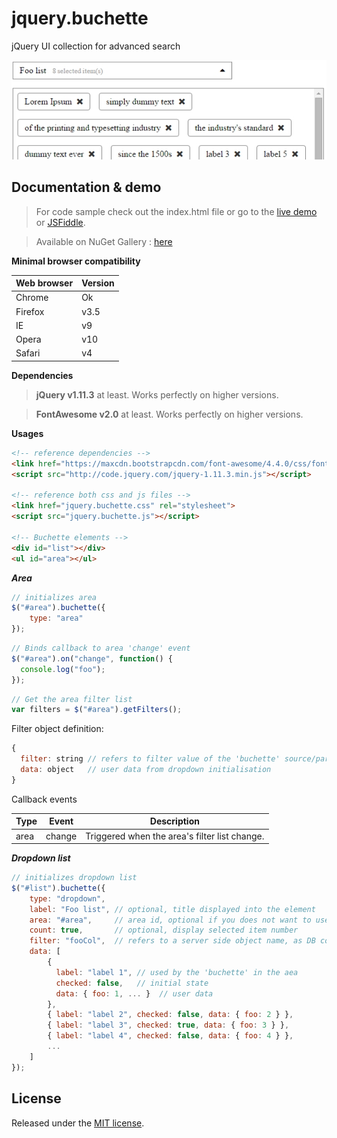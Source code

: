 # jquery.buchette

jQuery UI collection for advanced search

![](https://github.com/ApiO/jquery.buchette/blob/master/images/jquery.buchette.jpg?raw=true)

## Documentation & demo

> For code sample check out the index.html file or go to the [live demo](http://acuisinier.com/demo/jquery.buchette) or [JSFiddle](http://jsfiddle.net/5k7brh7q/4/).

> Available on NuGet Gallery : [here](https://www.nuget.org/packages/jquery.buchette)

**Minimal browser compatibility**

Web browser|Version 
---|---
Chrome|Ok
Firefox|v3.5
IE|v9
Opera|v10
Safari|v4
  
**Dependencies**

> **jQuery v1.11.3** at least. Works perfectly on higher versions.
  
> **FontAwesome v2.0** at least. Works perfectly on higher versions.

**Usages**

```html
<!-- reference dependencies -->
<link href="https://maxcdn.bootstrapcdn.com/font-awesome/4.4.0/css/font-awesome.min.css" rel="stylesheet" >
<script src="http://code.jquery.com/jquery-1.11.3.min.js"></script>

<!-- reference both css and js files -->
<link href="jquery.buchette.css" rel="stylesheet">
<script src="jquery.buchette.js"></script>

<!-- Buchette elements -->
<div id="list"></div>
<ul id="area"></ul>
```
 
***Area***

```javascript
// initializes area
$("#area").buchette({
    type: "area"
});

```

```javascript
// Binds callback to area 'change' event
$("#area").on("change", function() {
  console.log("foo");
});
```

```javascript
// Get the area filter list
var filters = $("#area").getFilters();
```

Filter object definition:

```javascript
{
  filter: string // refers to filter value of the 'buchette' source/parent 
  data: object   // user data from dropdown initialisation
}
```


Callback events

Type | Event | Description
---|---|---
area|change|Triggered when the area's filter list change.


***Dropdown list***
 
```javascript
// initializes dropdown list
$("#list").buchette({
    type: "dropdown",
    label: "Foo list", // optional, title displayed into the element
    area: "#area",     // area id, optional if you does not want to use area binding behaviors
    count: true,       // optional, display selected item number
    filter: "fooCol",  // refers to a server side object name, as DB column/table or anything else
    data: [
        { 
          label: "label 1", // used by the 'buchette' in the aea
          checked: false,   // initial state
          data: { foo: 1, ... }  // user data
        },
        { label: "label 2", checked: false, data: { foo: 2 } },
        { label: "label 3", checked: true, data: { foo: 3 } },
        { label: "label 4", checked: false, data: { foo: 4 } },
        ...
    ]
});
```

## License

Released under the [MIT license](http://www.opensource.org/licenses/MIT).
